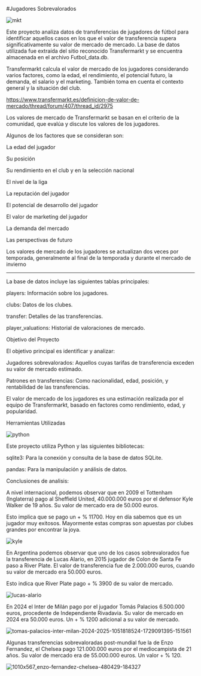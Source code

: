 #Jugadores Sobrevalorados

![mkt](https://github.com/user-attachments/assets/4cf8488d-8b3f-4c77-9ba1-f0708d7d0751)


Este proyecto analiza datos de transferencias de jugadores de fútbol para identificar aquellos casos en los que el valor de transferencia supera significativamente su valor de mercado de mercado. La base de datos utilizada fue extraída del sitio reconocido Transfermarkt y se encuentra almacenada en el archivo Futbol_data.db.

Transfermarkt calcula el valor de mercado de los jugadores considerando varios factores, como la edad, el rendimiento, el potencial futuro, la demanda, el salario y el marketing. También toma en cuenta el contexto general y la situación del club. 

https://www.transfermarkt.es/definicion-de-valor-de-mercado/thread/forum/407/thread_id/2975

Los valores de mercado de Transfermarkt se basan en el criterio de la comunidad, que evalúa y discute los valores de los jugadores. 

Algunos de los factores que se consideran son: 

La edad del jugador

Su posición

Su rendimiento en el club y en la selección nacional

El nivel de la liga

La reputación del jugador

El potencial de desarrollo del jugador

El valor de marketing del jugador

La demanda del mercado

Las perspectivas de futuro

Los valores de mercado de los jugadores se actualizan dos veces por temporada, generalmente al final de la temporada y durante el mercado de invierno

-----------------------------------------------------------------------

La base de datos incluye las siguientes tablas principales:

players: Información sobre los jugadores.

clubs: Datos de los clubes.

transfer: Detalles de las transferencias.

player_valuations: Historial de valoraciones de mercado.

Objetivo del Proyecto

El objetivo principal es identificar y analizar:

Jugadores sobrevalorados: Aquellos cuyas tarifas de transferencia exceden su valor de mercado estimado.

Patrones en transferencias: Como nacionalidad, edad, posición, y rentabilidad de las transferencias.

El valor de mercado de los jugadores es una estimación realizada por el equipo de Transfermarkt, basado en factores como rendimiento, edad, y popularidad.

Herramientas Utilizadas

![python](https://github.com/user-attachments/assets/7f83fa20-9197-4216-b1af-3ba746de27e6)

Este proyecto utiliza Python y las siguientes bibliotecas:

sqlite3: Para la conexión y consulta de la base de datos SQLite.

pandas: Para la manipulación y análisis de datos.

Conclusiones de analisis:

A nivel internacional, podemos observar que en 2009 el Tottenham (Inglaterra) pago al Sheffield United, 40.000.000 euros por el defensor Kyle Walker de 19 años. Su valor de mercado era de 50.000 euros.

Esto implica que se pago un + % 11700. Hoy en día sabemos que es un jugador muy exitosos. Mayormente estas compras son apuestas por clubes grandes por encontrar la joya.

![kyle](https://github.com/user-attachments/assets/55186ab6-2239-4383-b52d-5b32f5ae10aa)

En Argentina podemos observar que uno de los casos sobrevalorados fue la transferencia de Lucas Alario, en 2015 jugador de Colon de Santa Fe paso a River Plate. El valor de transferencia fue de 2.000.000 euros, cuando su valor de mercado era 50.000 euros.

Esto indica que River Plate pago + % 3900 de su valor de mercado.

![lucas-alario](https://github.com/user-attachments/assets/df699875-9fbc-4866-8ed1-35f575fa143e)

En 2024 el Inter de Milán pago por el jugador Tomás Palacios 6.500.000 euros, procedente de Independiente Rivadavia. Su valor de mercado en 2024 era 50.000 euros. Un + % 1200 adicional a su valor de mercado.

![tomas-palacios-inter-milan-2024-2025-1051818524-1729091395-151561](https://github.com/user-attachments/assets/cff2b343-9f0e-49a9-9e6e-960e663c137a)

Algunas transferencias sobrevaloradas post-mundial fue la de Enzo Fernandez, el Chelsea pago 121.000.000 euros por el mediocampista de 21 años. Su valor de mercado era de 55.000.000 euros. Un valor + % 120.

![1010x567_enzo-fernandez-chelsea-480429-184327](https://github.com/user-attachments/assets/d3da19cf-ce4a-4556-b434-97e3c9b83a23)

